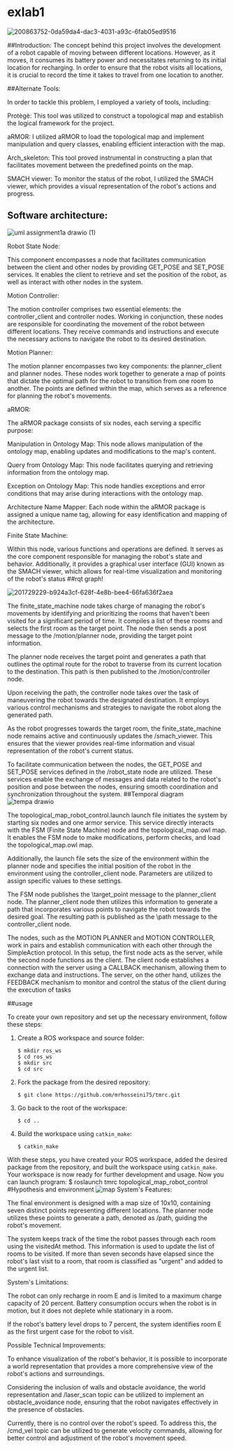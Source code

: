 # exlab1
![200863752-0da59da4-dac3-4031-a93c-6fab05ed9516](https://github.com/tahmineh-tabarestani/exlab1/assets/80887743/aad21862-901c-4470-bb65-c9e07e01fc36)



##Introduction:
The concept behind this project involves the development of a robot capable of moving between different locations. However, as it moves, it consumes its battery power and necessitates returning to its initial location for recharging. In order to ensure that the robot visits all locations, it is crucial to record the time it takes to travel from one location to another.

##Alternate Tools:

In order to tackle this problem, I employed a variety of tools, including:

Protègè: This tool was utilized to construct a topological map and establish the logical framework for the project.

aRMOR: I utilized aRMOR to load the topological map and implement manipulation and query classes, enabling efficient interaction with the map.

Arch_skeleton: This tool proved instrumental in constructing a plan that facilitates movement between the predefined points on the map.

SMACH viewer: To monitor the status of the robot, I utilized the SMACH viewer, which provides a visual representation of the robot's actions and progress.


## Software architecture:
![uml assignment1a drawio (1)](https://github.com/tahmineh-tabarestani/exlab1/assets/80887743/9575b9d6-320a-4406-b827-b6cba537d587)


Robot State Node:

This component encompasses a node that facilitates communication between the client and other nodes by providing GET_POSE and SET_POSE services. It enables the client to retrieve and set the position of the robot, as well as interact with other nodes in the system.

Motion Controller:

The motion controller comprises two essential elements: the controller_client and controller nodes. Working in conjunction, these nodes are responsible for coordinating the movement of the robot between different locations. They receive commands and instructions and execute the necessary actions to navigate the robot to its desired destination.

Motion Planner:

The motion planner encompasses two key components: the planner_client and planner nodes. These nodes work together to generate a map of points that dictate the optimal path for the robot to transition from one room to another. The points are defined within the map, which serves as a reference for planning the robot's movements.

aRMOR:

The aRMOR package consists of six nodes, each serving a specific purpose:

Manipulation in Ontology Map: This node allows manipulation of the ontology map, enabling updates and modifications to the map's content.

Query from Ontology Map: This node facilitates querying and retrieving information from the ontology map.

Exception on Ontology Map: This node handles exceptions and error conditions that may arise during interactions with the ontology map.

Architecture Name Mapper: Each node within the aRMOR package is assigned a unique name tag, allowing for easy identification and mapping of the architecture.

Finite State Machine:

Within this node, various functions and operations are defined. It serves as the core component responsible for managing the robot's state and behavior. Additionally, it provides a graphical user interface (GUI) known as the SMACH viewer, which allows for real-time visualization and monitoring of the robot's status
##rqt graph!

![201729229-b924a3cf-628f-4e8b-bee4-66fa636f2aea](https://github.com/tahmineh-tabarestani/exlab1/assets/80887743/cfad2d4f-9d41-44db-b3d5-300c5bdbd847)


The finite_state_machine node takes charge of managing the robot's movements by identifying and prioritizing the rooms that haven't been visited for a significant period of time. It compiles a list of these rooms and selects the first room as the target point. The node then sends a post message to the /motion/planner node, providing the target point information.

The planner node receives the target point and generates a path that outlines the optimal route for the robot to traverse from its current location to the destination. This path is then published to the /motion/controller node.

Upon receiving the path, the controller node takes over the task of maneuvering the robot towards the designated destination. It employs various control mechanisms and strategies to navigate the robot along the generated path.

As the robot progresses towards the target room, the finite_state_machine node remains active and continuously updates the /smach_viewer. This ensures that the viewer provides real-time information and visual representation of the robot's current status.

To facilitate communication between the nodes, the GET_POSE and SET_POSE services defined in the /robot_state node are utilized. These services enable the exchange of messages and data related to the robot's position and pose between the nodes, ensuring smooth coordination and synchronization throughout the system.
##Temporal diagram
![tempa drawio](https://github.com/tahmineh-tabarestani/exlab1/assets/80887743/9fcf3afc-571f-4eb3-8391-e6e8ccc16d51)


The topological_map_robot_control.launch launch file initiates the system by starting six nodes and one armor service. This service directly interacts with the FSM (Finite State Machine) node and the topological_map.owl map. It enables the FSM node to make modifications, perform checks, and load the topological_map.owl map.

Additionally, the launch file sets the size of the environment within the planner node and specifies the initial position of the robot in the environment using the controller_client node. Parameters are utilized to assign specific values to these settings.

The FSM node publishes the \target_point message to the planner_client node. The planner_client node then utilizes this information to generate a path that incorporates various points to navigate the robot towards the desired goal. The resulting path is published as the \path message to the controller_client node.

The nodes, such as the MOTION PLANNER and MOTION CONTROLLER, work in pairs and establish communication with each other through the SimpleAction protocol. In this setup, the first node acts as the server, while the second node functions as the client. The client node establishes a connection with the server using a CALLBACK mechanism, allowing them to exchange data and instructions. The server, on the other hand, utilizes the FEEDBACK mechanism to monitor and control the status of the client during the execution of tasks

##usage

To create your own repository and set up the necessary environment, follow these steps:

1. Create a ROS workspace and source folder:
   ```
   $ mkdir ros_ws
   $ cd ros_ws
   $ mkdir src
   $ cd src
   ```

2. Fork the package from the desired repository:
   ```
   $ git clone https://github.com/mrhosseini75/tmrc.git
   ```

3. Go back to the root of the workspace:
   ```
   $ cd ..
   ```

4. Build the workspace using `catkin_make`:
   ```
   $ catkin_make
   ```

With these steps, you have created your ROS workspace, added the desired package from the repository, and built the workspace using `catkin_make`. Your workspace is now ready for further development and usage.
Now you can launch program:
$ roslaunch tmrc topological_map_robot_control
#Hypothesis and environment
![map](https://github.com/tahmineh-tabarestani/exlab1/assets/80887743/f5e24a0e-5137-4caa-bb98-66efc01d6a5f)
System's Features:

The final environment is designed with a map size of 10x10, containing seven distinct points representing different locations. The planner node utilizes these points to generate a path, denoted as /path, guiding the robot's movement.

The system keeps track of the time the robot passes through each room using the visitedAt method. This information is used to update the list of rooms to be visited. If more than seven seconds have elapsed since the robot's last visit to a room, that room is classified as "urgent" and added to the urgent list.

System's Limitations:

The robot can only recharge in room E and is limited to a maximum charge capacity of 20 percent. Battery consumption occurs when the robot is in motion, but it does not deplete while stationary in a room.

If the robot's battery level drops to 7 percent, the system identifies room E as the first urgent case for the robot to visit.

Possible Technical Improvements:

To enhance visualization of the robot's behavior, it is possible to incorporate a world representation that provides a more comprehensive view of the robot's actions and surroundings.

Considering the inclusion of walls and obstacle avoidance, the world representation and /laser_scan topic can be utilized to implement an obstacle_avoidance node, ensuring that the robot navigates effectively in the presence of obstacles.

Currently, there is no control over the robot's speed. To address this, the /cmd_vel topic can be utilized to generate velocity commands, allowing for better control and adjustment of the robot's movement speed.

